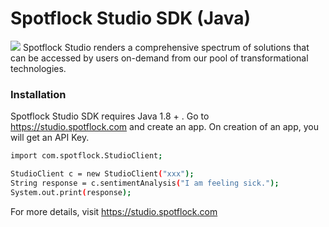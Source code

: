 # Spotflock Studio SDK (Java)

[![](https://studio.spotflock.com/static/img/logo-high.png)](https://studio.spotflock.com)
Spotflock Studio renders a comprehensive spectrum of solutions that can be accessed by users on-demand from our pool of transformational technologies.

### Installation
Spotflock Studio SDK requires Java 1.8 + . Go to https://studio.spotflock.com and create an app. On creation of an app, you will get an API Key.

```sh
import com.spotflock.StudioClient;

StudioClient c = new StudioClient("xxx");
String response = c.sentimentAnalysis("I am feeling sick.");
System.out.print(response);
```

For more details, visit https://studio.spotflock.com